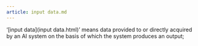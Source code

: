 ```yaml
---
article: input data.md
---
```


‘[input data](input data.html)’ means data provided to or directly acquired by an AI system on the basis of which the system produces an output;